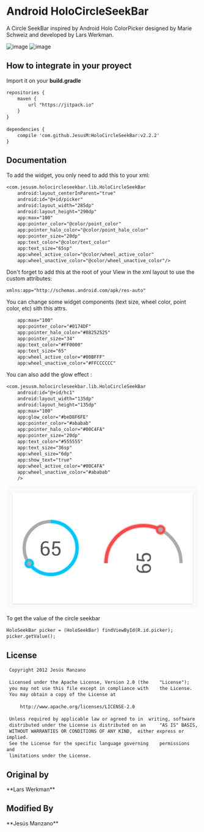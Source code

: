 <h1>Android HoloCircleSeekBar</h1>

A Circle SeekBar inspired by Android Holo ColorPicker designed by Marie Schweiz and developed by Lars Werkman.

![image](/images/device-2015-04-08-225534.png)
![image](/images/device-2015-09-21-225940.png)

<h2>How to integrate in your proyect</h2>

Import it on your **build.gradle**

```
repositories {
    maven {
	    url "https://jitpack.io"
    }
}

dependencies {
    compile 'com.github.JesusM:HoloCircleSeekBar:v2.2.2'
}
```


<h2>Documentation</h2>
To add the widget, you only need to add this to your xml:

    <com.jesusm.holocircleseekbar.lib.HoloCircleSeekBar
        android:layout_centerInParent="true"
        android:id="@+id/picker"
        android:layout_width="285dp"
        android:layout_height="290dp"
        app:max="100"
        app:pointer_color="@color/point_color"
        app:pointer_halo_color="@color/point_halo_color"
        app:pointer_size="20dp"
        app:text_color="@color/text_color"
        app:text_size="65sp"
        app:wheel_active_color="@color/wheel_active_color"
        app:wheel_unactive_color="@color/wheel_unactive_color"/>
        
Don't forget to add this at the root of your View in the xml layout to use the custom attributes:

	xmlns:app="http://schemas.android.com/apk/res-auto"
        
You can change some widget components (text size, wheel color, point color, etc) sith this attrs.
 
        app:max="100"
        app:pointer_color="#0174DF"
        app:pointer_halo_color="#88252525"
        app:pointer_size="34"
        app:text_color="#FF0000"
        app:text_size="65"
        app:wheel_active_color="#00BFFF"
        app:wheel_unactive_color="#FFCCCCCC" 
        
You can also add the glow effect : 

	<com.jesusm.holocircleseekbar.lib.HoloCircleSeekBar
	    android:id="@+id/hc1"
	    android:layout_width="135dp"
	    android:layout_height="135dp"
	    app:max="100"
	    app:glow_color="#beD8F6FE"
	    app:pointer_color="#ababab"
	    app:pointer_halo_color="#00C4FA"
	    app:pointer_size="20dp"
	    app:text_color="#555555"
	    app:text_size="36sp"
	    app:wheel_size="6dp"
	    app:show_text="true"
	    app:wheel_active_color="#00C4FA"
	    app:wheel_unactive_color="#ababab"
	    />
	   
![image](/images/device-2016-06-24-012040.png)

To get the value of the circle seekbar

	HoloSeekBar picker = (HoloSeekBar) findViewById(R.id.picker);
	picker.getValue();
	
<H2>License</H2>
	
 	 Copyright 2012 Jesús Manzano
 	
 	 Licensed under the Apache License, Version 2.0 (the 	"License");
 	 you may not use this file except in compliance with 	the License.
 	 You may obtain a copy of the License at
 	
 	     http://www.apache.org/licenses/LICENSE-2.0
 	
 	 Unless required by applicable law or agreed to in 	writing, software
	 distributed under the License is distributed on an 	"AS IS" BASIS,
 	 WITHOUT WARRANTIES OR CONDITIONS OF ANY KIND, 	either express or implied.
 	 See the License for the specific language governing 	permissions and
 	 limitations under the License.
 	
 	
<h2>Original by</h2>
**Lars Werkman**

<h2>Modified By</h2>
**Jesús Manzano**
